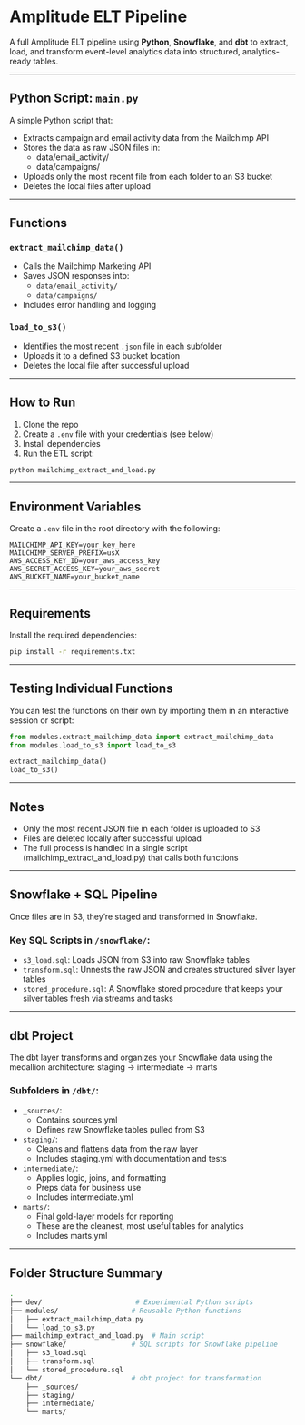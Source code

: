 # Amplitude ELT Pipeline

A full Amplitude ELT pipeline using **Python**, **Snowflake**, and **dbt** to extract, load, and transform event-level analytics data into structured, analytics-ready tables.

---

## Python Script: `main.py`
A simple Python script that:
- Extracts campaign and email activity data from the Mailchimp API
- Stores the data as raw JSON files in:
  - data/email_activity/
  - data/campaigns/
- Uploads only the most recent file from each folder to an S3 bucket
- Deletes the local files after upload

---

## Functions

 ### `extract_mailchimp_data()`
- Calls the Mailchimp Marketing API
- Saves JSON responses into:
  - `data/email_activity/`
  - `data/campaigns/`
- Includes error handling and logging

### `load_to_s3()`
- Identifies the most recent `.json` file in each subfolder
- Uploads it to a defined S3 bucket location
- Deletes the local file after successful upload

---

## How to Run

1. Clone the repo  
2. Create a `.env` file with your credentials (see below)  
3. Install dependencies  
4. Run the ETL script:

```bash
python mailchimp_extract_and_load.py
```

---

## Environment Variables

Create a `.env` file in the root directory with the following:

```dotenv
MAILCHIMP_API_KEY=your_key_here
MAILCHIMP_SERVER_PREFIX=usX
AWS_ACCESS_KEY_ID=your_aws_access_key
AWS_SECRET_ACCESS_KEY=your_aws_secret
AWS_BUCKET_NAME=your_bucket_name
```

---

## Requirements

Install the required dependencies:

```bash
pip install -r requirements.txt
```

---

## Testing Individual Functions

You can test the functions on their own by importing them in an interactive session or script:

```python
from modules.extract_mailchimp_data import extract_mailchimp_data
from modules.load_to_s3 import load_to_s3

extract_mailchimp_data()
load_to_s3()
```

---

## Notes

- Only the most recent JSON file in each folder is uploaded to S3
- Files are deleted locally after successful upload
- The full process is handled in a single script (mailchimp_extract_and_load.py) that calls both functions

---

## Snowflake + SQL Pipeline
Once files are in S3, they’re staged and transformed in Snowflake.

### Key SQL Scripts in `/snowflake/`:
- `s3_load.sql`: Loads JSON from S3 into raw Snowflake tables
- `transform.sql`: Unnests the raw JSON and creates structured silver layer tables
- `stored_procedure.sql`: A Snowflake stored procedure that keeps your silver tables fresh via streams and tasks

---

## dbt Project
The dbt layer transforms and organizes your Snowflake data using the medallion architecture: staging → intermediate → marts

### Subfolders in `/dbt/`:
- `_sources/`:
  - Contains sources.yml
  - Defines raw Snowflake tables pulled from S3
- `staging/`:
  - Cleans and flattens data from the raw layer
  - Includes staging.yml with documentation and tests
- `intermediate/`:
  - Applies logic, joins, and formatting
  - Preps data for business use
  - Includes intermediate.yml
- `marts/`:
  - Final gold-layer models for reporting
  - These are the cleanest, most useful tables for analytics
  - Includes marts.yml

---

## Folder Structure Summary
```bash
.
├── dev/                       # Experimental Python scripts
├── modules/                  # Reusable Python functions
│   ├── extract_mailchimp_data.py
│   └── load_to_s3.py
├── mailchimp_extract_and_load.py  # Main script
├── snowflake/                # SQL scripts for Snowflake pipeline
│   ├── s3_load.sql
│   ├── transform.sql
│   └── stored_procedure.sql
└── dbt/                      # dbt project for transformation
    ├── _sources/
    ├── staging/
    ├── intermediate/
    └── marts/

```
